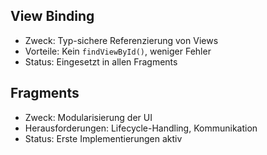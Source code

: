 ## View Binding
- Zweck: Typ-sichere Referenzierung von Views
- Vorteile: Kein `findViewById()`, weniger Fehler
- Status: Eingesetzt in allen Fragments

## Fragments
- Zweck: Modularisierung der UI
- Herausforderungen: Lifecycle-Handling, Kommunikation
- Status: Erste Implementierungen aktiv
